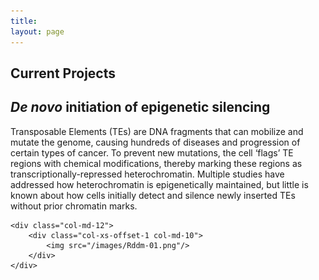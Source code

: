 ```yaml
---
title: 
layout: page
---
```


## Current Projects ##

## _De novo_ initiation of epigenetic silencing ##

Transposable Elements (TEs) are DNA fragments that can mobilize and mutate the genome, causing hundreds of diseases and progression of certain types of cancer. To prevent new mutations, the cell ‘flags’ TE regions with chemical modifications, thereby marking these regions as transcriptionally-repressed heterochromatin. Multiple studies have addressed how heterochromatin is epigenetically maintained, but little is known about how cells initially detect and silence newly inserted TEs without prior chromatin marks. 


<div class="row">

    <div class="col-md-12">
        <div class="col-xs-offset-1 col-md-10">
            <img src="/images/Rddm-01.png"/>
        </div>
    </div>
</div>
